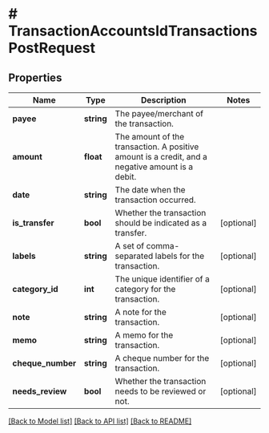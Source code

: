 # # TransactionAccountsIdTransactionsPostRequest

## Properties

Name | Type | Description | Notes
------------ | ------------- | ------------- | -------------
**payee** | **string** | The payee/merchant of the transaction. |
**amount** | **float** | The amount of the transaction. A positive amount is a credit, and a negative amount is a debit. |
**date** | **string** | The date when the transaction occurred. |
**is_transfer** | **bool** | Whether the transaction should be indicated as a transfer. | [optional]
**labels** | **string** | A set of comma-separated labels for the transaction. | [optional]
**category_id** | **int** | The unique identifier of a category for the transaction. | [optional]
**note** | **string** | A note for the transaction. | [optional]
**memo** | **string** | A memo for the transaction. | [optional]
**cheque_number** | **string** | A cheque number for the transaction. | [optional]
**needs_review** | **bool** | Whether the transaction needs to be reviewed or not. | [optional]

[[Back to Model list]](../../README.md#models) [[Back to API list]](../../README.md#endpoints) [[Back to README]](../../README.md)
